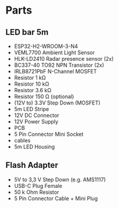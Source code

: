 # Parts

## LED bar 5m
- ESP32-H2-WROOM-3-N4
- VEML7700 Ambient Light Sensor
- HLK-LD2410 Radar presence sensor (2x)
- BC337-40 TO92 NPN Transistor (2x)
- IRLB8721PbF N-Channel MOSFET
- Resistor 1 kΩ
- Resistor 10 kΩ
- Resistor 3.6 kΩ
- Resistor 150 Ω (optional)
- (12V to) 3.3V Step Down (MOSFET) 
- 5m LED Stripe
- 12V DC Connector
- 12V Power Supply
- PCB
- 5 Pin Connector Mini Socket
- cables
- 5m LED Housing

## Flash Adapter
- 5V to 3,3 V Step Down (e.g. AMS1117)
- USB-C Plug Female 
- 50 k Ohm Resistor
- 5 Pin Connector Cable + Mini Plug
